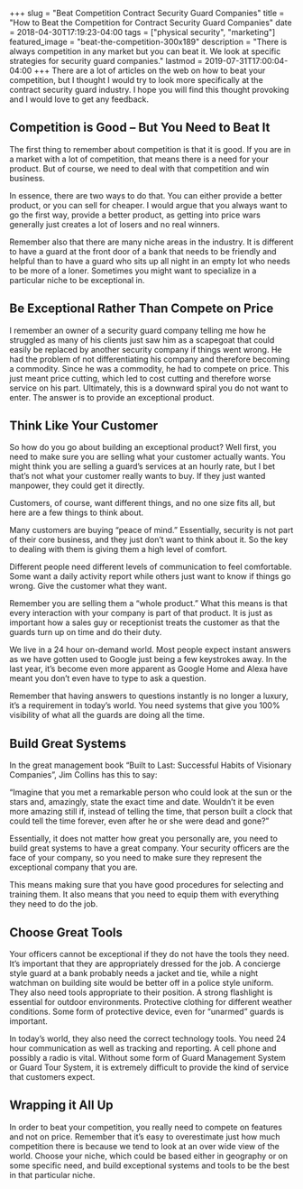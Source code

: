 +++
slug = "Beat Competition Contract Security Guard Companies"
title =  "How to Beat the Competition for Contract Security Guard Companies"
date = 2018-04-30T17:19:23-04:00
tags = ["physical security", "marketing"]
featured_image = "beat-the-competition-300x189"
description = "There is always competition in any market but you can beat it.  We look at specific strategies for security guard companies."
lastmod = 2019-07-31T17:00:04-04:00
+++
There are a lot of articles on the web on how to beat your competition, but I thought I would try to look more specifically at the contract security guard industry.  I hope you will find this thought provoking and I would love to get any feedback.

## Competition is Good – But You Need to Beat It
The first thing to remember about competition is that it is good.  If you are in a market with a lot of competition, that means there is a need for your product.  But of course, we need to deal with that competition and win business.



In essence, there are two ways to do that.  You can either provide a better product, or you can sell for cheaper.  I would argue that you always want to go the first way, provide a better product, as getting into price wars generally just creates a lot of losers and no real winners.



Remember also that there are many niche areas in the industry.  It is different to have a guard at the front door of a bank that needs to be friendly and helpful than to have a guard who sits up all night in an empty lot who needs to be more of a loner.  Sometimes you might want to specialize in a particular niche to be exceptional in.

## Be Exceptional Rather Than Compete on Price
I remember an owner of a security guard company telling me how he struggled as many of his clients just saw him as a scapegoat that could easily be replaced by another security company if things went wrong.  He had the problem of not differentiating his company and therefore becoming a commodity. Since he was a commodity, he had to compete on price. This just meant price cutting, which led to cost cutting and therefore worse service on his part.  Ultimately, this is a downward spiral you do not want to enter. The answer is to provide an exceptional product.

## Think Like Your Customer
So how do you go about building an exceptional product?  Well first, you need to make sure you are selling what your customer actually wants.  You might think you are selling a guard’s services at an hourly rate, but I bet that’s not what your customer really wants to buy.  If they just wanted manpower, they could get it directly.



Customers, of course, want different things, and no one size fits all, but here are a few things to think about.  



Many customers are buying “peace of mind.”  Essentially, security is not part of their core business, and they just don’t want to think about it.  So the key to dealing with them is giving them a high level of comfort.



Different people need different levels of communication to feel comfortable.  Some want a daily activity report while others just want to know if things go wrong.  Give the customer what they want.



Remember you are selling them a “whole product.”  What this means is that every interaction with your company is part of that product.  It is just as important how a sales guy or receptionist treats the customer as that the guards turn up on time and do their duty.



We live in a 24 hour on-demand world.  Most people expect instant answers as we have gotten used to Google just being a few keystrokes away.  In the last year, it’s become even more apparent as Google Home and Alexa have meant you don’t even have to type to ask a question.



Remember that having answers to questions instantly is no longer a luxury, it’s a requirement in today’s world.  You need systems that give you 100% visibility of what all the guards are doing all the time.

## Build Great Systems
In the great management book “Built to Last: Successful Habits of Visionary Companies”, Jim Collins has this to say:



“Imagine that you met a remarkable person who could look at the sun or the stars and, amazingly, state the exact time and date. Wouldn’t it be even more amazing still if, instead of telling the time, that person built a clock that could tell the time forever, even after he or she were dead and gone?”



Essentially, it does not matter how great you personally are, you need to build great systems to have a great company.  Your security officers are the face of your company, so you need to make sure they represent the exceptional company that you are.  



This means making sure that you have good procedures for selecting and training them. It also means that you need to equip them with everything they need to do the job.

## Choose Great Tools
Your officers cannot be exceptional if they do not have the tools they need.  It’s important that they are appropriately dressed for the job. A concierge style guard at a bank probably needs a jacket and tie, while a night watchman on building site would be better off in a police style uniform.  They also need tools appropriate to their position. A strong flashlight is essential for outdoor environments. Protective clothing for different weather conditions. Some form of protective device, even for “unarmed” guards is important.



In today’s world, they also need the correct technology tools.  You need 24 hour communication as well as tracking and reporting.  A cell phone and possibly a radio is vital. Without some form of Guard Management System or Guard Tour System, it is extremely difficult to provide the kind of service that customers expect.

## Wrapping it All Up
In order to beat your competition, you really need to compete on features and not on price.  Remember that it’s easy to overestimate just how much competition there is because we tend to look at an over wide view of the world.  Choose your niche, which could be based either in geography or on some specific need, and build exceptional systems and tools to be the best in that particular niche.
